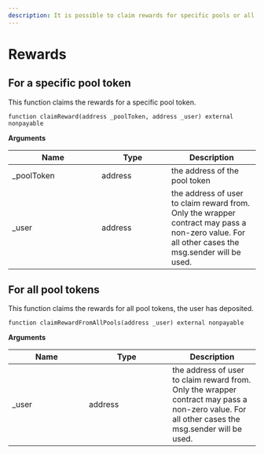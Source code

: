 ```yaml
---
description: It is possible to claim rewards for specific pools or all of them at once.
---
```


# Rewards

## For a specific pool token

This function claims the rewards for a specific pool token.

```solidity
function claimReward(address _poolToken, address _user) external nonpayable
```

**Arguments**

<table><thead><tr><th width="166.33333333333334">Name</th><th width="126">Type</th><th>Description</th></tr></thead><tbody><tr><td>_poolToken</td><td>address</td><td>the address of the pool token</td></tr><tr><td>_user</td><td>address</td><td>the address of user to claim reward from. Only the wrapper contract may pass a non-zero value. For all other cases the msg.sender will be used.</td></tr></tbody></table>



## For all pool tokens

This function claims the rewards for all pool tokens, the user has deposited.

```solidity
function claimRewardFromAllPools(address _user) external nonpayable
```

**Arguments**

<table><thead><tr><th width="140.33333333333334">Name</th><th width="154">Type</th><th>Description</th></tr></thead><tbody><tr><td>_user</td><td>address</td><td>the address of user to claim reward from. Only the wrapper contract may pass a non-zero value. For all other cases the msg.sender will be used.</td></tr></tbody></table>
